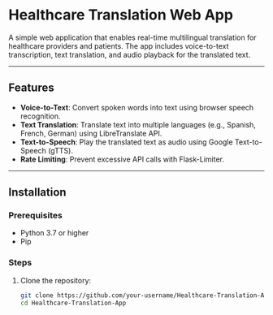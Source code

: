 # Healthcare Translation Web App

A simple web application that enables real-time multilingual translation for healthcare providers and patients. The app includes voice-to-text transcription, text translation, and audio playback for the translated text.

---

## Features
- **Voice-to-Text**: Convert spoken words into text using browser speech recognition.
- **Text Translation**: Translate text into multiple languages (e.g., Spanish, French, German) using LibreTranslate API.
- **Text-to-Speech**: Play the translated text as audio using Google Text-to-Speech (gTTS).
- **Rate Limiting**: Prevent excessive API calls with Flask-Limiter.

---

## Installation

### Prerequisites
- Python 3.7 or higher
- Pip

### Steps
1. Clone the repository:
   ```bash
   git clone https://github.com/your-username/Healthcare-Translation-App.git
   cd Healthcare-Translation-App
